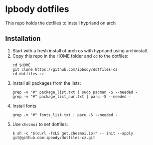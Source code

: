 # Ipbody dotfiles
This repo holds the dotfiles to install hyprland on arch

## Installation
1. Start with a fresh install of arch os with hyprland using archinstall.
2. Copy this repo in the HOME folder and `cd` to the dotfiles:
    ```
    cd $HOME
    git clone https://github.com/ipbody/dotfiles-cz
    cd dotfiles-cz
    ```
5. Install all packages from the lists:
    ```
    grep -v "#" package_list.txt | sudo pacman -S --needed -
    grep -v "#" package_list_aur.txt | paru -S --needed -
    ```
6. Install fonts
    ```
    grep -v "#" fonts_list.txt | paru -S --needed -
    ```
7. Use `chezmoi` to set dotfiles:
    ```
    $ sh -c "$(curl -fsLS get.chezmoi.io)" -- init --apply git@github.com:ipbody/dotfiles-cz.git
    ```
 
